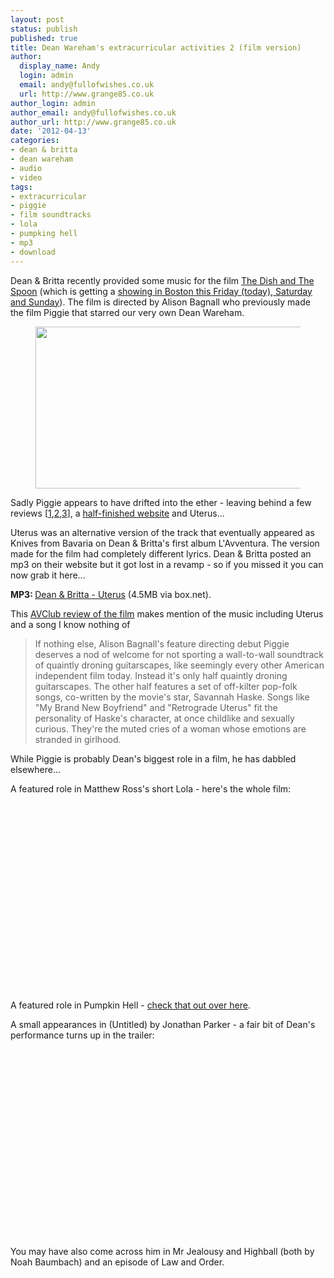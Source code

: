 ```yaml
---
layout: post
status: publish
published: true
title: Dean Wareham's extracurricular activities 2 (film version)
author:
  display_name: Andy
  login: admin
  email: andy@fullofwishes.co.uk
  url: http://www.grange85.co.uk
author_login: admin
author_email: andy@fullofwishes.co.uk
author_url: http://www.grange85.co.uk
date: '2012-04-13'
categories:
- dean & britta
- dean wareham
- audio
- video
tags:
- extracurricular
- piggie
- film soundtracks
- lola
- pumpking hell
- mp3
- download
---
```

<p>Dean & Britta recently provided some music for the film <a href="https://www.facebook.com/pages/The-Dish-and-the-Spoon/191222644232581">The Dish and The Spoon</a> (which is getting a <a href="https://artsemerson.org/Online/default.asp?doWork%3A%3AWScontent%3A%3AloadArticle=Load&BOparam%3A%3AWScontent%3A%3AloadArticle%3A%3Aarticle_id=5CD8F783-8B49-48F8-8D01-EECC67B7F532">showing in Boston this Friday (today), Saturday and Sunday</a>). The film is directed by Alison Bagnall who previously made the film Piggie that starred our very own Dean Wareham.<br />
<figure class="caption aligncenter" width="500" caption="Dean Wareham in Alison Bagnall&#039;s Piggie"><img src="https://media.fullofwishes.co.uk/ahfow/uploads/2012/04/Piggie_jpg_627x325_crop_upscale_q85-500x259.jpg" alt="" title="Piggie_jpg_627x325_crop_upscale_q85" width="500" height="259" class="size-medium wp-image-2337" /><figcaption class="caption-text"></figcaption></figure>
Sadly Piggie appears to have drifted into the ether - leaving behind a few reviews [<a href="http://movies.nytimes.com/2005/09/15/movies/15pigg.html" title="NY Times review of Piggie">1</a>,<a href="http://www.avclub.com/articles/piggie,4328/" title="AV Club review of Piggie">2</a>,<a href="http://www.villagevoice.com/2005-09-06/film/buffalo-gal-s-hypersensitive-misfits-dig-their-own-holes/http://www.villagevoice.com/2005-09-06/film/buffalo-gal-s-hypersensitive-misfits-dig-their-own-holes/" title="Village Voice review of Piggie">3</a>], a <a href="http://www.piggiethemovie.com/index.html" title="Piggie website">half-finished website</a> and Uterus...</p>
<p>Uterus was an alternative version of the track that eventually appeared as Knives from Bavaria on Dean & Britta's first album L'Avventura. The version made for the film had completely different lyrics. Dean & Britta posted an mp3 on their website but it got lost in a revamp - so if you missed it you can now grab it here...</p>
<p><strong>MP3: </strong><a href="http://www.box.com/s/1742acc79baf9a6d1882">Dean & Britta - Uterus</a> (4.5MB via box.net).</p>
<p>This <a href="http://www.avclub.com/articles/piggie,4328/" title="AVClub review of Piggie">AVClub review of the film</a> makes mention of the music including Uterus and a song I know nothing of </p>
<blockquote><p>
If nothing else, Alison Bagnall's feature directing debut Piggie deserves a nod of welcome for not sporting a wall-to-wall soundtrack of quaintly droning guitarscapes, like seemingly every other American independent film today. Instead it's only half quaintly droning guitarscapes. The other half features a set of off-kilter pop-folk songs, co-written by the movie's star, Savannah Haske. Songs like "My Brand New Boyfriend" and "Retrograde Uterus" fit the personality of Haske's character, at once childlike and sexually curious. They're the muted cries of a woman whose emotions are stranded in girlhood.</p></blockquote>
<p>While Piggie is probably Dean's biggest role in a film, he has dabbled elsewhere...</p>
<p>A featured role in Matthew Ross's short Lola - here's the whole film:<br />
<iframe class="aligncenter" width="560" height="315" https://www.youtube.com/embed/ABvZMXMXJj8" frameborder="0" allowfullscreen></iframe></p>
<p>A featured role in Pumpkin Hell - <a href="/2011/10/31/halloween-recycling-dean-wareham-in-pumpkin-hell/">check that out over here</a>.</p>
<p>A small appearances in (Untitled) by Jonathan Parker - a fair bit of Dean's performance turns up in the trailer:<br />
<iframe class="aligncenter" width="560" height="315" https://www.youtube.com/embed/w3Kgmv6BrEo" frameborder="0" allowfullscreen></iframe></p>
<p>You may have also come across him in Mr Jealousy and Highball (both by Noah Baumbach) and an episode of Law and Order.</p>
